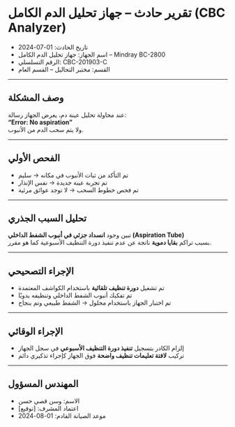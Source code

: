 # تقرير حادث – جهاز تحليل الدم الكامل (CBC Analyzer)

- تاريخ الحادث: 01-07-2024  
- اسم الجهاز: جهاز تحليل الدم الكامل – Mindray BC-2800  
- الرقم التسلسلي: CBC-201903-C  
- القسم: مختبر التحاليل – القسم العام

---

## وصف المشكلة

عند محاولة تحليل عينة دم، يعرض الجهاز رسالة:  
**“Error: No aspiration”**  
ولا يتم سحب الدم من الأنبوب.

---

## الفحص الأولي

- تم التأكد من ثبات الأنبوب في مكانه → سليم  
- تم تجربة عينة جديدة → نفس الإنذار  
- تم فحص خطوط السحب → لا توجد عوائق مرئية

---

## تحليل السبب الجذري

تبين وجود **انسداد جزئي في أنبوب الشفط الداخلي (Aspiration Tube)**  
بسبب تراكم **بقايا دموية** ناتجة عن عدم تنفيذ دورة التنظيف الأسبوعية كما هو مقرر.

---

## الإجراء التصحيحي

- تم تشغيل **دورة تنظيف تلقائية** باستخدام الكواشف المعتمدة  
- تم تفكيك أنبوب الشفط الداخلي وتنظيفه يدويًا  
- تم اختبار الجهاز باستخدام محلول → الشفط طبيعي وتم بنجاح

---

## الإجراء الوقائي

- إلزام الكادر بتسجيل **تنفيذ دورة التنظيف الأسبوعي** في سجل الجهاز  
- تركيب **لافتة تعليمات تنظيف واضحة** فوق الجهاز كإجراء تذكيري دائم

---

## المهندس المسؤول

- الاسم: وسن قصي حسن  
- اعتماد المشرف: [توقيع]  
- موعد الصيانة القادم: 01-08-2024
